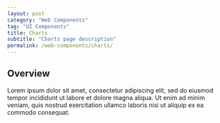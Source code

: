 ```yaml
---
layout: post
category: "Web Components"
tag: "UI Components"
title: Charts
subtitle: "Charts page description"
permalink: /web-components/charts/
---
```


## Overview

Lorem ipsum dolor sit amet, consectetur adipiscing elit, sed do eiusmod tempor incididunt ut labore et dolore magna aliqua. Ut enim ad minim veniam, quis nostrud exercitation ullamco laboris nisi ut aliquip ex ea commodo consequat.
